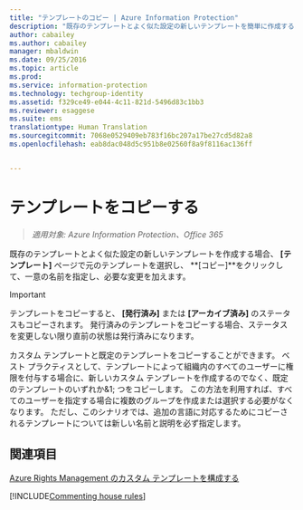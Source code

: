 ```yaml
---
title: "テンプレートのコピー | Azure Information Protection"
description: "既存のテンプレートとよく似た設定の新しいテンプレートを簡単に作成するための、テンプレートのコピー手順について説明します。"
author: cabailey
ms.author: cabailey
manager: mbaldwin
ms.date: 09/25/2016
ms.topic: article
ms.prod: 
ms.service: information-protection
ms.technology: techgroup-identity
ms.assetid: f329ce49-e044-4c11-821d-5496d83c1bb3
ms.reviewer: esaggese
ms.suite: ems
translationtype: Human Translation
ms.sourcegitcommit: 7068e0529409eb783f16bc207a17be27cd5d82a8
ms.openlocfilehash: eab8dac048d5c951b8e02560f8a9f8116ac136ff


---
```



# <a name="copy-a-template"></a>テンプレートをコピーする

>*適用対象: Azure Information Protection、Office 365*

既存のテンプレートとよく似た設定の新しいテンプレートを作成する場合、 **[テンプレート]** ページで元のテンプレートを選択し、 **[コピー]**をクリックして、一意の名前を指定し、必要な変更を加えます。

> [!IMPORTANT]
> テンプレートをコピーすると、 **[発行済み]** または **[アーカイブ済み]** のステータスもコピーされます。 発行済みのテンプレートをコピーする場合、ステータスを変更しない限り直前の状態は発行済みになります。

カスタム テンプレートと既定のテンプレートをコピーすることができます。 ベスト プラクティスとして、テンプレートによって組織内のすべてのユーザーに権限を付与する場合に、新しいカスタム テンプレートを作成するのでなく、既定のテンプレートのいずれか&1; つをコピーします。 この方法を利用すれば、すべてのユーザーを指定する場合に複数のグループを作成または選択する必要がなくなります。 ただし、このシナリオでは、追加の言語に対応するためにコピーされるテンプレートについては新しい名前と説明を必ず指定します。



## <a name="see-also"></a>関連項目
[Azure Rights Management のカスタム テンプレートを構成する](configure-custom-templates.md)

[!INCLUDE[Commenting house rules](../includes/houserules.md)]


<!--HONumber=Jan17_HO4-->


